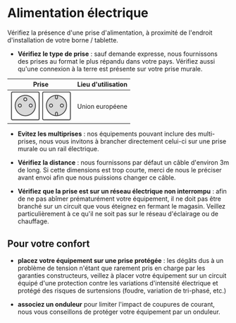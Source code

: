 # Alimentation électrique

Vérifiez la présence d'une prise d'alimentation, à proximité de l'endroit d'installation de votre borne / tablette.

- **Vérifiez le type de prise** : sauf demande expresse, nous fournissons des prises au format le plus répandu dans votre pays. Vérifiez aussi qu'une connexion à la terre est présente sur votre prise murale. 

|Prise|Lieu d'utilisation|
|---|---|
|![Prise E](prise-type-e.png) ![Prise F](prise-type-f.png)| Union européene|

- **Evitez les multiprises** : nos équipements pouvant inclure des multi-prises, nous vous invitons à brancher directement celui-ci sur une prise murale ou un rail électrique.

- **Vérifiez la distance** : nous fournissons par défaut un câble d'environ 3m de long. Si cette dimensions est trop courte, merci de nous le préciser avant envoi afin que nous puissions changer ce câble.

- **Vérifiez que la prise est sur un réseau électrique non interrompu** : afin de ne pas abîmer prématurément votre équipement, il ne doit pas être branché sur un circuit que vous éteignez en fermant le magasin. Veillez particulièrement à ce qu'il ne soit pas sur le réseau d'éclairage ou de chauffage.


## Pour votre confort

- **placez votre équipement sur une prise protégée** : les dégâts dus à un problème de tension n'étant que rarement pris en charge par les garanties constructeurs, veillez à placer votre équipement sur un circuit équipé d'une protection contre les variations d'intensité électrique et protégé des risques de surtensions (foudre, variation de tri-phasé, etc.)

- **associez un onduleur** pour limiter l'impact de coupures de courant, nous vous conseillons de protéger votre équipement par un onduleur.